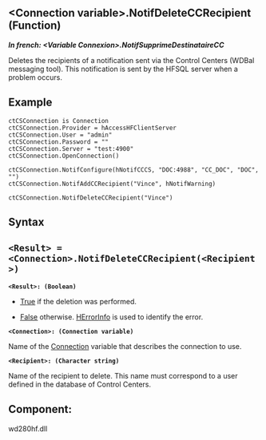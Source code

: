 


## &lt;Connection variable&gt;.NotifDeleteCCRecipient (Function)

***In french: &lt;Variable Connexion&gt;.NotifSupprimeDestinataireCC***



<a name="XUse"></a>
<a name="Use"></a>
<a name="description"></a>
Deletes the recipients of a notification sent via the Control Centers (WDBal messaging tool). This notification is sent by the HFSQL server when a problem occurs. 

<a name="Example1"></a>
<a name="sample_code"></a>

## Example


```wl
ctCSConnection is Connection
ctCSConnection.Provider = hAccessHFClientServer
ctCSConnection.User = "admin"
ctCSConnection.Password = ""
ctCSConnection.Server = "test:4900"
ctCSConnection.OpenConnection()

ctCSConnection.NotifConfigure(hNotifCCCS, "DOC:4988", "CC_DOC", "DOC", "")
ctCSConnection.NotifAddCCRecipient("Vince", hNotifWarning)

ctCSConnection.NotifDeleteCCRecipient("Vince")
```

<a name="XSYNTAX"></a>

## Syntax
<a name="SYNTAX1"></a>

`<Result> = <Connection>.NotifDeleteCCRecipient(<Recipient>)`
---

**`<Result>: (Boolean)`**



- <u><u><u><u>True</u></u></u></u> if the deletion was performed. 

- <u><u><u><u>False</u></u></u></u> otherwise. [HErrorInfo](../WDLang4/3044071.md) is used to identify the error.




**`<Connection>: (Connection variable)`**

Name of the [Connection](../WDLang4/1514073.md) variable that describes the connection to use.

**`<Recipient>: (Character string)`**

Name of the recipient to delete. This name must correspond to a user defined in the database of Control Centers.



<a name="XComponent"></a>

## Component:
wd280hf.dll
